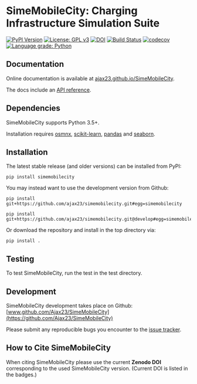 # SimeMobileCity: Charging Infrastructure Simulation Suite

[![PyPI Version](https://img.shields.io/badge/PyPI-0.0.1-orange)](https://pypi.org/project/simemobilecity/)
[![License: GPL v3](https://img.shields.io/badge/License-GPLv3-blue.svg)](https://github.com/Ajax23/SimeMobileCity/blob/master/LICENSE)
[![DOI](https://zenodo.org/badge/393620742.svg)](https://zenodo.org/badge/latestdoi/393620742)
[![Build Status](https://github.com/Ajax23/SimeMobileCity/actions/workflows/workflow.yml/badge.svg)](https://github.com/Ajax23/SimeMobileCity/actions/workflows/workflow.yml)
[![codecov](https://codecov.io/gh/Ajax23/SimeMobileCity/branch/master/graph/badge.svg?token=AXx3JTujap)](https://codecov.io/gh/Ajax23/SimeMobileCity)
[![Language grade: Python](https://img.shields.io/lgtm/grade/python/g/Ajax23/SimeMobileCity.svg?logo=lgtm&logoWidth=18)](https://lgtm.com/projects/g/Ajax23/SimeMobileCity/context:python)

## Documentation

Online documentation is available at [ajax23.github.io/SimeMobileCity](https://ajax23.github.io/SimeMobileCity/).

The docs include an [API reference](https://ajax23.github.io/SimeMobileCity/api.html).

## Dependencies

SimeMobileCity supports Python 3.5+.

Installation requires [osmnx](https://osmnx.readthedocs.io/en/stable/), [scikit-learn](https://scikit-learn.org/stable/index.html), [pandas](https://pandas.pydata.org/) and [seaborn](https://seaborn.pydata.org/).


## Installation

The latest stable release (and older versions) can be installed from PyPI:

    pip install simemobilecity

You may instead want to use the development version from Github:

    pip install git+https://github.com/ajax23/simemobilecity.git#egg=simemobilecity

    pip install git+https://github.com/ajax23/simemobilecity.git@develop#egg=simemobilecity

Or download the repository and install in the top directory via:

    pip install .


## Testing

To test SimeMobileCity, run the test in the test directory.


## Development

SimeMobileCity development takes place on Github: [www.github.com/Ajax23/SimeMobileCity](https://github.com/Ajax23/SimeMobileCity)

Please submit any reproducible bugs you encounter to the [issue tracker](https://github.com/Ajax23/SimeMobileCity/issues).


## How to Cite SimeMobileCity

When citing SimeMobileCity please use the current **Zenodo DOI** corresponding to the used SimeMobileCity version. (Current DOI is listed in the badges.)
